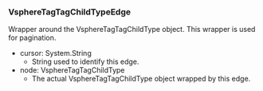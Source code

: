 ### VsphereTagTagChildTypeEdge
Wrapper around the VsphereTagTagChildType object. This wrapper is used for pagination.

- cursor: System.String
  - String used to identify this edge.
- node: VsphereTagTagChildType
  - The actual VsphereTagTagChildType object wrapped by this edge.
